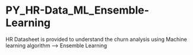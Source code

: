 # PY_HR-Data_ML_Ensemble-Learning
HR Datasheet is provided to understand the churn analysis using Machine learning algorithm --> Ensemble Learning
